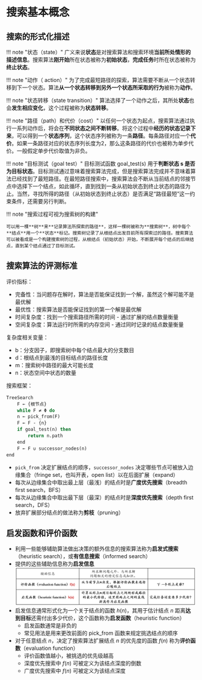 #  搜索基本概念

## 搜索的形式化描述

!!! note "状态（state）"
    广义来说**状态**是对搜索算法和搜索环境**当前所处情形的描述信息**。搜索算法**刚开始**所在状态被称为**初始状态**，**完成任务**时所在状态被称为**终止状态**。

!!! note "动作（ action）"
    为了完成最短路径的探索，算法需要不断从一个状态转移到下一个状态。算法**从一个状态转移到另外一个状态所采取的行为**被称为**动作**。

!!! note "状态转移（state transition）"
    算法选择了一个动作之后，其所处**状态**也会**发生相应变化**，这个过程被称为**状态转移**。

!!! note "路径（path）和代价（cost）"
    以任何一个状态为起点，搜索算法通过执行一系列动作后，将会在**不同状态之间不断转移**。将这个过程中**经历的状态记录下来**，可以得到一个**状态序列**，这个状态序列被称为一条**路径**。每条路径对应一个**代价**。如果一条路径对应的状态序列长度为2，那么这条路径的代价也被称为单步代价。一般假定单步代价取值为非负。

!!! note "目标测试（goal test）"
    目标测试函数 goal_test(s) 用于**判断状态 s 是否为目标状态**。目标测试通过意味着搜索算法完成，但是搜索算法完成并不意味着算法已经找到了最短路径。在最短路径搜索中，搜索算法会不断从当前结点的邻接节点中选择下一个结点，如此循环，直到找到一条从初始状态到终止状态的路径为止。当然，寻找所得的路径（从初始状态到终止状态）是否满足“路径最短”这一约束条件，还需要另行判断。

!!! note "搜索过程可视为搜索树的构建"

    可以用一棵**树**来**记录算法所探索的路径**，这样一棵树被称为**搜索树**，树中每个**结点**用一个**状态**标记。搜索树记录了从根结点出发目前所有探索过的路径。搜索算法可以被看成是一个构建搜索树的过程，从根结点（初始状态）开始，不断展开每个结点的后继结点，直到某个结点通过了目标测试。

## 搜索算法的评测标准

评价指标：

+ 完备性：当问题存在解时，算法是否能保证找到一个解，虽然这个解可能不是最优解
+ 最优性：搜索算法是否能保证找到的第一个解是最优解
+ 时间复杂度：找到一个搜索路径所需的时间 - 通过扩展的结点数量衡量
+ 空间复杂度：算法运行时所需的内存空间 - 通过同时记录的结点数量衡量

复杂度相关变量：

+ b：分支因子，即搜索树中每个结点最大的分支数目
+ d：根结点到最浅的目标结点的路径长度
+ m：搜索树中路径的最大可能长度
+ n：状态空间中状态的数量

搜索框架：

```vb
TreeSearch
	F ← {根节点}
	while F ≠ Φ do
	n ← pick_from(F)
	F ← F - {n}
	if goal_test(n) then
		return n.path
	end
	F ← F ∪ successor_nodes(n)
end
```

- `pick_from` 决定扩展结点的顺序，`successor_nodes` 决定哪些节点可被放入边缘集合（fringe set，也叫开表，open list）以在后面扩展（expand）
- 每次从边缘集合中取出最上层（最浅）的结点时是**广度优先搜索**（breadth first search，BFS）
- 每次从边缘集合中取出最下层（最深）的结点时是**深度优先搜索**（depth first search，DFS）
- 放弃扩展部分结点的做法称为**剪枝**（pruning）

## 启发函数和评价函数

- 利用一些能够辅助算法做出决策的额外信息的搜索算法称为**启发式搜索**（heuristic search），或**有信息搜索**（informed search）
- 提供的这些辅助信息称为**启发信息**
![alt text](images/image.png)
- 启发信息通常形式化为一个关于结点的函数 $h(n)$，其用于估计结点 $n$ 距离**达到目标**还需付出多少代价，这个函数称为**启发函数**（heuristic function）
    - 启发函数通常是非负的
    - 常见用法是用来更改前面的 pick_from 函数来规定挑选结点的顺序
- 对于任意结点 $n$，决定了搜索算法扩展结点 $n$ 的优先度的函数 $f(n)$ 称为**评价函数**（evaluation function）
    - 评价函数值越小，被挑选的优先级越高
    - 深度优先搜索中 $f(n)$ 可被定义为该结点深度的倒数
    - 广度优先搜索中 $f(n)$ 可被定义为该结点深度